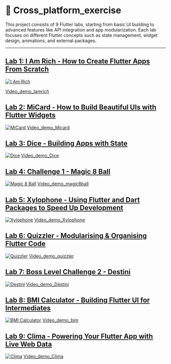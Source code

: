 # 🚀 Cross_platform_exercise

This project consists of 9 Flutter labs, starting from basic UI building to advanced features like API integration and app modularization. Each lab focuses on different Flutter concepts such as state management, widget design, animations, and external packages.

---

## [Lab 1: I Am Rich - How to Create Flutter Apps From Scratch](lab1_amrich/)
[![I Am Rich](https://i.pinimg.com/736x/c3/33/4c/c3334c6833764ce08f660964ccaacd5a.jpg)](lab1_amrich/)

[Video_demo_Iamrich](https://drive.google.com/file/d/10u4XrDKjbJHnf-U91EsEJx5ffjg8K12w/view?usp=sharing)

## [Lab 2: MiCard - How to Build Beautiful UIs with Flutter Widgets](lab2_micards/)
[![MiCard](https://i.pinimg.com/736x/65/f9/cc/65f9cccf5cc67baa9ac83447ca836f1c.jpg)](lab2_micards/)
[Video_demo_Micard](https://drive.google.com/file/d/1ABkz5NkrOzASp9H6vfYmd7RIm-P76CXd/view?usp=sharing)

## [Lab 3: Dice - Building Apps with State](lab3_diceapp/)
[![Dice](https://i.pinimg.com/736x/9e/b7/05/9eb7055958d2ed7273bb6dfc82f6e9b9.jpg)](lab3_diceapp/)
[Video_demo_Dice](https://drive.google.com/file/d/1bPBXzKk3wjT-mO9pR5bhCSzm6kMK8AxJ/view?usp=sharing)

## [Lab 4: Challenge 1 - Magic 8 Ball](lab4_magic8ball/)
[![Magic 8 Ball](https://i.pinimg.com/736x/f3/e4/b4/f3e4b4e95fd406416babda96dfe52e8c.jpg)](lab4_magic8ball/)
[Video_demo_magic8ball](https://drive.google.com/file/d/1zY2MXny71TUh0W-Who043vUvu_0o5SLA/view?usp=sharing)

## [Lab 5: Xylophone - Using Flutter and Dart Packages to Speed Up Development](lab5_xylophoneapp/)
[![Xylophone](https://i.pinimg.com/736x/75/5e/e6/755ee628ff3c9ae452f70374cac28322.jpg)](lab5_xylophoneapp/)
[Video_demo_Xylophone](https://drive.google.com/file/d/1PcSty2PylrbLh-zSntWDdGYUXivhXKmq/view?usp=sharing)

## [Lab 6: Quizzler - Modularising & Organising Flutter Code](lab6_quizzler/)
[![Quizzler](https://i.pinimg.com/736x/85/02/b1/8502b1de8dff29510bcf01b3477023d5.jpg)](lab6_quizzler/)
[Video_demo_quizzler](https://drive.google.com/file/d/1uU5ibGlh-Pw6lHqIJj58Nwj5WACmaSVH/view?usp=sharing)

## [Lab 7: Boss Level Challenge 2 - Destini](lab7_bosslevelchallenge/)
[![Destini](https://i.pinimg.com/736x/7a/aa/32/7aaa32eeb8db04e5729678b1b9c35d38.jpg)](lab7_bosslevelchallenge/)
[Video_demo_Destini](https://drive.google.com/file/d/1TCo62k6jALW0JytdOtvM8bZma3ytOxXG/view?usp=sharing)

## [Lab 8: BMI Calculator - Building Flutter UI for Intermediates](lab8_bmi_calculator/)
[![BMI Calculator](https://i.pinimg.com/736x/22/31/3d/22313da7966099b6ce5ca3bc48c1902b.jpg)](lab8_bmi_calculator/)
[Video_demo_bim](https://drive.google.com/file/d/1niIgGReMT_mFJQH9sVWrSCiua9SMuV1L/view?usp=sharing)

## [Lab 9: Clima - Powering Your Flutter App with Live Web Data](lab9_clima/)
[![Clima](https://i.pinimg.com/736x/ed/f2/7a/edf27ae32f920b57ff7b9605d0d2a438.jpg)](lab9_clima/)
[Video_demo_Clima](https://drive.google.com/file/d/1TBFDiDDJ_hdCo5d5n7MjWs18g5cYX69m/view?usp=sharing)

